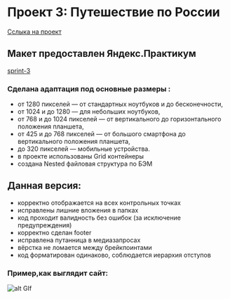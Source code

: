 # Проект 3: Путешествие по России

[Сслыка на проект](https://bmstustudent.github.io/russian-travel-new-/)

## Макет предоставлен Яндекс.Практикум
[sprint-3](https://www.figma.com/file/OyRWEjU6wBwRe1hapzQoLx/Sprint-3%3A-Russia-%2F-desktop-%2B-mobile)

### Сделана адаптация под основные размеры :
* от 1280 пикселей — от стандартных ноутбуков и до бесконечности,
* от 1024 и до 1280 — для небольших ноутбуков,
* от 768 и до 1024 пикселей — от вертикального до горизонтального положения планшета,
* от 425 и до 768 пикселей — от большого смартфона до вертикального положения планшета,
* до 320 пикселей — мобильные устройства.
* в проекте использованы Grid контейнеры
* cоздана Nested файловая структура по БЭМ

## Данная версия:
* корректно отображается на всех контрольных точках
* исправлены лишние вложения в папках
* код проходит валидность без ошибок (за исключение предупреждения)
* корректно сделан footer
* исправлена путанница в медиазапросах
* вёрстка не ломается между брейкпоинтами
* код форматирован одинаково, соблюдается иерархия отступов


### Пример,как выглядит сайт:
![alt GIf](https://github.com/bmstustudent/russian-travel-new-/blob/master/russian-travel.gif)
